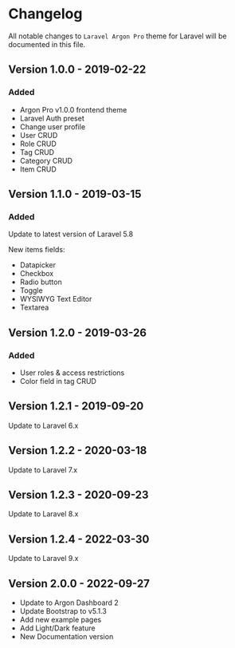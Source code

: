 # Changelog

All notable changes to `Laravel Argon Pro` theme for Laravel will be documented in this file.

## Version 1.0.0 - 2019-02-22

### Added
- Argon Pro v1.0.0 frontend theme
- Laravel Auth preset
- Change user profile
- User CRUD
- Role CRUD
- Tag CRUD
- Category CRUD
- Item CRUD

## Version 1.1.0 - 2019-03-15

### Added
Update to latest version of Laravel 5.8

New items fields:
- Datapicker
- Checkbox
- Radio button
- Toggle
- WYSIWYG Text Editor
- Textarea

## Version 1.2.0 - 2019-03-26

### Added
- User roles & access restrictions
- Color field in tag CRUD

## Version 1.2.1 - 2019-09-20

Update to Laravel 6.x

## Version 1.2.2 - 2020-03-18

Update to Laravel 7.x

## Version 1.2.3 - 2020-09-23

Update to Laravel 8.x

## Version 1.2.4 - 2022-03-30

Update to Laravel 9.x

## Version 2.0.0 - 2022-09-27
  - Update to Argon Dashboard 2
  - Update Bootstrap to v5.1.3
  - Add new example pages
  - Add Light/Dark feature
  - New Documentation version

